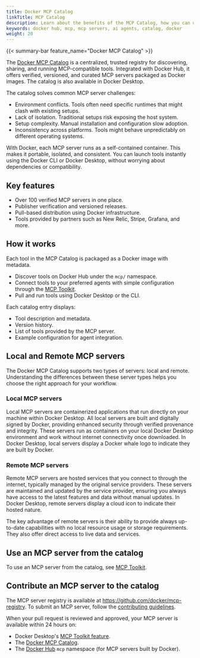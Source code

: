 ```yaml
---
title: Docker MCP Catalog
linkTitle: MCP Catalog
description: Learn about the benefits of the MCP Catalog, how you can use it, and how you can contribute
keywords: docker hub, mcp, mcp servers, ai agents, catalog, docker
weight: 20
---
```


{{< summary-bar feature_name="Docker MCP Catalog" >}}

The [Docker MCP Catalog](https://hub.docker.com/mcp) is a centralized, trusted
registry for discovering, sharing, and running MCP-compatible tools. Integrated
with Docker Hub, it offers verified, versioned, and curated MCP servers
packaged as Docker images. The catalog is also available in Docker Desktop.

The catalog solves common MCP server challenges:

- Environment conflicts. Tools often need specific runtimes that might clash
  with existing setups.
- Lack of isolation. Traditional setups risk exposing the host system.
- Setup complexity. Manual installation and configuration slow adoption.
- Inconsistency across platforms. Tools might behave unpredictably on different
  operating systems.

With Docker, each MCP server runs as a self-contained container. This makes it
portable, isolated, and consistent. You can launch tools instantly using the
Docker CLI or Docker Desktop, without worrying about dependencies or
compatibility.

## Key features

- Over 100 verified MCP servers in one place.
- Publisher verification and versioned releases.
- Pull-based distribution using Docker infrastructure.
- Tools provided by partners such as New Relic, Stripe, Grafana, and more.

## How it works

Each tool in the MCP Catalog is packaged as a Docker image with metadata.

- Discover tools on Docker Hub under the `mcp/` namespace.
- Connect tools to your preferred agents with simple configuration through the
  [MCP Toolkit](toolkit.md).
- Pull and run tools using Docker Desktop or the CLI.

Each catalog entry displays:

- Tool description and metadata.
- Version history.
- List of tools provided by the MCP server.
- Example configuration for agent integration.

## Local and Remote MCP servers

The Docker MCP Catalog supports two types of servers: local and remote. Understanding the differences between these server types helps you choose the right approach for your workflow.

### Local MCP servers

Local MCP servers are containerized applications that run directly on your machine within Docker Desktop. All local servers are built and digitally signed by Docker, providing enhanced security through verified provenance and integrity. These servers run as containers on your local Docker Desktop environment and work without internet connectivity once downloaded. In Docker Desktop, local servers display a Docker whale logo to indicate they are built by Docker.

### Remote MCP servers

Remote MCP servers are hosted services that you connect to through the internet, typically managed by the original service providers. These servers are maintained and updated by the service provider, ensuring you always have access to the latest features and data without manual updates. In Docker Desktop, remote servers display a cloud icon to indicate their hosted nature.

The key advantage of remote servers is their ability to provide always up-to-date capabilities with no local resource usage or storage requirements. They also offer direct access to live data and services.

## Use an MCP server from the catalog

To use an MCP server from the catalog, see [MCP Toolkit](toolkit.md).

## Contribute an MCP server to the catalog

The MCP server registry is available at
https://github.com/docker/mcp-registry. To submit an MCP server, follow the
[contributing guidelines](https://github.com/docker/mcp-registry/blob/main/CONTRIBUTING.md).

When your pull request is reviewed and approved, your MCP server is available
within 24 hours on:

- Docker Desktop's [MCP Toolkit feature](toolkit.md).
- The [Docker MCP Catalog](https://hub.docker.com/mcp).
- The [Docker Hub](https://hub.docker.com/u/mcp) `mcp` namespace (for MCP
  servers built by Docker).
